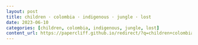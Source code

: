 ```yaml
---
layout: post
title: children · colombia · indigenous · jungle · lost
date: 2023-06-10
categories: [children, colombia, indigenous, jungle, lost]
content_url: https://papercliff.github.io/redirect/?q=children+colombia+indigenous+jungle+lost&tbs=cdr:1,cd_min:6/9/2023,cd_max:6/11/2023
---
```

